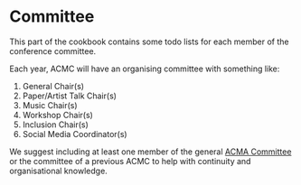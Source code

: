 # Committee

This part of the cookbook contains some todo lists for each member of the conference committee.

Each year, ACMC will have an organising committee with something like:

1. General Chair(s)
2. Paper/Artist Talk Chair(s)
3. Music Chair(s)
4. Workshop Chair(s)
5. Inclusion Chair(s)
6. Social Media Coordinator(s)

We suggest including at least one member of the general [ACMA Committee](https://computermusic.org.au/committee/) or the committee of a previous ACMC to help with continuity and organisational knowledge.

